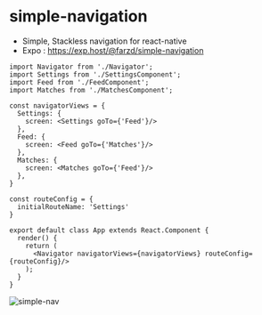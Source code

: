 # simple-navigation
- Simple, Stackless navigation for react-native
- Expo : https://exp.host/@farzd/simple-navigation
```
import Navigator from './Navigator';
import Settings from './SettingsComponent';
import Feed from './FeedComponent';
import Matches from './MatchesComponent';

const navigatorViews = {
  Settings: {
    screen: <Settings goTo={'Feed'}/>
  },
  Feed: {
    screen: <Feed goTo={'Matches'}/>
  },
  Matches: {
    screen: <Matches goTo={'Feed'}/>
  },
}

const routeConfig = {
  initialRouteName: 'Settings'
}

export default class App extends React.Component {
  render() {
    return (
      <Navigator navigatorViews={navigatorViews} routeConfig={routeConfig}/>
    );
  }
}
```

![simple-nav](https://user-images.githubusercontent.com/1423413/29241836-b6275d2e-7f79-11e7-9b25-1c40ef80581f.gif)
